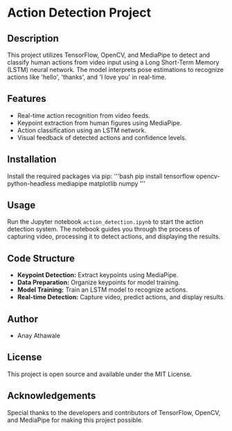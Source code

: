 # Action Detection Project

## Description
This project utilizes TensorFlow, OpenCV, and MediaPipe to detect and classify human actions from video input using a Long Short-Term Memory (LSTM) neural network. The model interprets pose estimations to recognize actions like 'hello', 'thanks', and 'I love you' in real-time.

## Features
- Real-time action recognition from video feeds.
- Keypoint extraction from human figures using MediaPipe.
- Action classification using an LSTM network.
- Visual feedback of detected actions and confidence levels.

## Installation
Install the required packages via pip:
'''bash
    pip install tensorflow opencv-python-headless mediapipe matplotlib numpy
'''


## Usage
Run the Jupyter notebook `action_detection.ipynb` to start the action detection system. The notebook guides you through the process of capturing video, processing it to detect actions, and displaying the results.

## Code Structure
- **Keypoint Detection:** Extract keypoints using MediaPipe.
- **Data Preparation:** Organize keypoints for model training.
- **Model Training:** Train an LSTM model to recognize actions.
- **Real-time Detection:** Capture video, predict actions, and display results.

## Author
- Anay Athawale

## License
This project is open source and available under the MIT License.

## Acknowledgements
Special thanks to the developers and contributors of TensorFlow, OpenCV, and MediaPipe for making this project possible.

